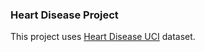 ### Heart Disease Project

This project uses [Heart Disease UCI](https://www.kaggle.com/ronitf/heart-disease-uci) dataset.
